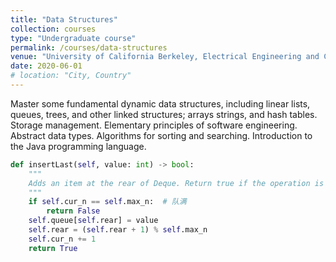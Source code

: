 ```yaml
---
title: "Data Structures"
collection: courses
type: "Undergraduate course"
permalink: /courses/data-structures
venue: "University of California Berkeley, Electrical Engineering and Computer Sciences"
date: 2020-06-01
# location: "City, Country"
---
```


Master some fundamental dynamic data structures, including linear lists, queues, trees, and other linked structures; arrays strings, and hash tables. Storage management. Elementary principles of software engineering. Abstract data types. Algorithms for sorting and searching. Introduction to the Java programming language.

```python
def insertLast(self, value: int) -> bool:
	"""
	Adds an item at the rear of Deque. Return true if the operation is successful.
	"""
	if self.cur_n == self.max_n:  # 队满
		return False
	self.queue[self.rear] = value
	self.rear = (self.rear + 1) % self.max_n
	self.cur_n += 1
	return True
```














